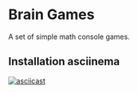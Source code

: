 # Brain Games

A set of simple math console games.

## Installation asciinema

[![asciicast](https://asciinema.org/a/254424.png)](https://asciinema.org/a/254424)